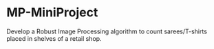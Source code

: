 # MP-MiniProject
Develop a Robust Image Processing algorithm to count sarees/T-shirts placed in shelves of a retail shop.



